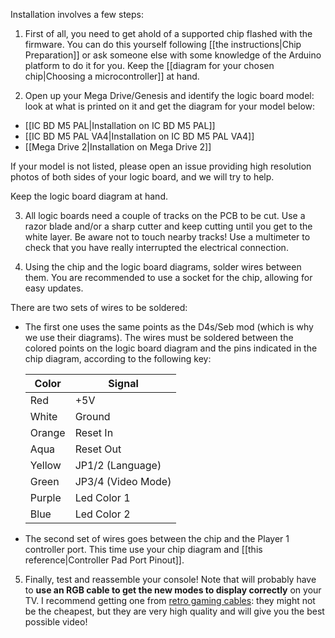 Installation involves a few steps:

1. First of all, you need to get ahold of a supported chip flashed with the firmware. You can do this yourself following [[the instructions|Chip Preparation]] or ask someone else with some knowledge of the Arduino platform to do it for you. Keep the [[diagram for your chosen chip|Choosing a microcontroller]] at hand.

2. Open up your Mega Drive/Genesis and identify the logic board model: look at what is printed on it and get the diagram for your model below:

  * [[IC BD M5 PAL|Installation on IC BD M5 PAL]]
  * [[IC BD M5 PAL VA4|Installation on IC BD M5 PAL VA4]]
  * [[Mega Drive 2|Installation on Mega Drive 2]]

  If your model is not listed, please open an issue providing high resolution photos of both sides of your logic board, and we will try to help.

  Keep the logic board diagram at hand.

3. All logic boards need a couple of tracks on the PCB to be cut. Use a razor blade and/or a sharp cutter and keep cutting until you get to the white layer. Be aware not to touch nearby tracks! Use a multimeter to check that you have really interrupted the electrical connection.

4. Using the chip and the logic board diagrams, solder wires between them. You are recommended to use a socket for the chip, allowing for easy updates.

  There are two sets of wires to be soldered:

  * The first one uses the same points as the D4s/Seb mod (which is why we use their diagrams). The wires must be soldered between the colored points on the logic board diagram and the pins indicated in the chip diagram, according to the following key:

    | Color   | Signal             |
    | ------- | ------------------ |
    | Red     | +5V                |
    | White   | Ground             |
    | Orange  | Reset In           |
    | Aqua    | Reset Out          |
    | Yellow  | JP1/2 (Language)   |
    | Green   | JP3/4 (Video Mode) |
    | Purple  | Led Color 1        |
    | Blue    | Led Color 2        |

  * The second set of wires goes between the chip and the Player 1 controller port. This time use your chip diagram and [[this reference|Controller Pad Port Pinout]].

5. Finally, test and reassemble your console! Note that will probably have to **use an RGB cable to get the new modes to display correctly** on your TV. I recommend getting one from [retro gaming cables](https://www.retrogamingcables.co.uk/games-consoles/sega): they might not be the cheapest, but they are very high quality and will give you the best possible video!